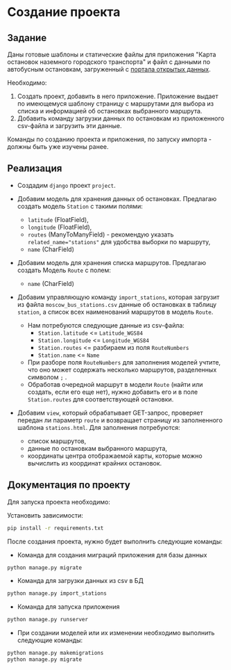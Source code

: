 # Создание проекта

## Задание

Даны готовые шаблоны и статические файлы для приложения "Карта остановок наземного городского транспорта" 
и файл с данными по автобусным остановкам, загруженный с [портала открытых данных](https://data.mos.ru/datasets/752).

Необходимо: 
1) Создать проект, добавить в него приложение. Приложение выдает по имеющемуся шаблону страницу
с маршрутами для выбора из списка и информацией об остановках выбранного маршрута.
2) Добавить команду загрузки данных по остановкам из приложенного csv-файла и загрузить эти данные.

Команды по созданию проекта и приложения, по запуску импорта - должны быть уже изучены ранее.

## Реализация

* Создадим `django` проект `project`.
* Добавим модель для хранения данных об остановках. Предлагаю создать модель `Station` с такими полями:
  - `latitude` (FloatField), 
  - `longitude` (FloatField), 
  - `routes` (ManyToManyField) - рекомендую указать `related_name="stations"` для удобства выборки по маршруту, 
  - `name` (CharField)
* Добавим модель для хранения списка маршрутов. Предлагаю создать Модель `Route` с полем:
  - `name` (CharField)
* Добавим управляющую команду `import_stations`, которая загрузит из файла `moscow_bus_stations.csv` 
  данные об остановках в таблицу `station`, а список всех наименований маршрутов в модель `Route`.
  - Нам потребуются следующие данные из csv-файла:
    - `Station.latitude` <= `Latitude_WGS84`
    - `Station.longitude` <= `Longitude_WGS84`
    - `Station.routes` <= разбираем из поля `RouteNumbers`
    - `Station.name` <= `Name`
  - При разборе поля `RouteNumbers` для заполнения моделей учтите, что оно может содержать несколько
    маршрутов, разделенных символом `;` .
  - Обработав очередной маршрут в модели `Route` (найти или создать, если его еще нет), нужно добавить его
    и в поле `Station.routes` для соответствующей остановки.
  
* Добавим `view`, который обрабатывает GET-запрос, проверяет передан ли параметр `route` и возвращает
  страницу из заполненного шаблона `stations.html`. Для заполнения потребуются:
  - список маршрутов,
  - данные по остановкам выбранного маршрута,
  - координаты центра отображаемой карты, которые можно вычислить из координат крайних остановок.

## Документация по проекту

Для запуска проекта необходимо:

Установить зависимости:
```bash
pip install -r requirements.txt
```

После создания проекта, нужно будет выполнить следующие команды:

* Команда для создания миграций приложения для базы данных
```bash
python manage.py migrate
```

* Команда для загрузки данных из csv в БД
```bash
python manage.py import_stations
```

* Команда для запуска приложения
```bash
python manage.py runserver
```

* При создании моделей или их изменении необходимо выполнить следующие команды:
```bash
python manage.py makemigrations
python manage.py migrate
```

